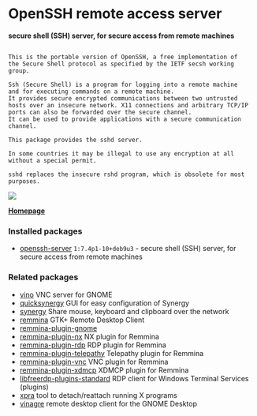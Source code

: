 # OpenSSH remote access server

__secure shell (SSH) server, for secure access from remote machines__

```

This is the portable version of OpenSSH, a free implementation of
the Secure Shell protocol as specified by the IETF secsh working
group.

Ssh (Secure Shell) is a program for logging into a remote machine
and for executing commands on a remote machine.
It provides secure encrypted communications between two untrusted
hosts over an insecure network. X11 connections and arbitrary TCP/IP
ports can also be forwarded over the secure channel.
It can be used to provide applications with a secure communication
channel.

This package provides the sshd server.

In some countries it may be illegal to use any encryption at all
without a special permit.

sshd replaces the insecure rshd program, which is obsolete for most
purposes.

```

[![](https://screenshots.debian.net/thumbnail-with-version/openssh-server/9001)](https://screenshots.debian.net/screenshot-with-version/openssh-server/9001)



**[Homepage](http://www.openssh.com/)**

### Installed packages

* [openssh-server](https://packages.debian.org/stretch/openssh-server) `1:7.4p1-10+deb9u3` - secure shell (SSH) server, for secure access from remote machines

### Related packages

 * [vino](https://packages.debian.org/stretch/vino) VNC server for GNOME
 * [quicksynergy](https://packages.debian.org/stretch/quicksynergy) GUI for easy configuration of Synergy
 * [synergy](https://packages.debian.org/stretch/synergy) Share mouse, keyboard and clipboard over the network
 * [remmina](https://packages.debian.org/stretch/remmina) GTK+ Remote Desktop Client
 * [remmina-plugin-gnome](https://packages.debian.org/stretch/remmina-plugin-gnome) 
 * [remmina-plugin-nx](https://packages.debian.org/stretch/remmina-plugin-nx) NX plugin for Remmina
 * [remmina-plugin-rdp](https://packages.debian.org/stretch/remmina-plugin-rdp) RDP plugin for Remmina
 * [remmina-plugin-telepathy](https://packages.debian.org/stretch/remmina-plugin-telepathy) Telepathy plugin for Remmina
 * [remmina-plugin-vnc](https://packages.debian.org/stretch/remmina-plugin-vnc) VNC plugin for Remmina
 * [remmina-plugin-xdmcp](https://packages.debian.org/stretch/remmina-plugin-xdmcp) XDMCP plugin for Remmina
 * [libfreerdp-plugins-standard](https://packages.debian.org/stretch/libfreerdp-plugins-standard) RDP client for Windows Terminal Services (plugins)
 * [xpra](https://packages.debian.org/stretch/xpra) tool to detach/reattach running X programs
 * [vinagre](https://packages.debian.org/stretch/vinagre) remote desktop client for the GNOME Desktop
